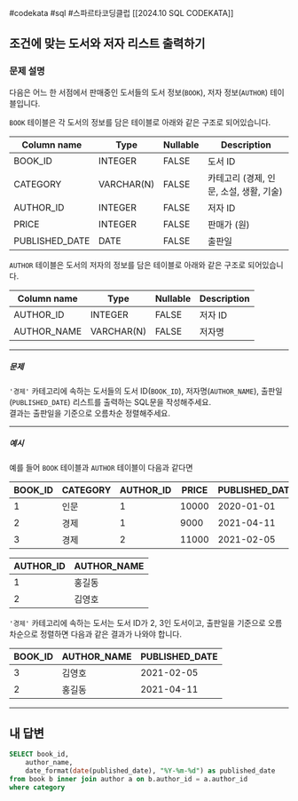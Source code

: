 #codekata #sql #스파르타코딩클럽 [[2024.10 SQL CODEKATA]]

## 조건에 맞는 도서와 저자 리스트 출력하기

### 문제 설명

다음은 어느 한 서점에서 판매중인 도서들의 도서 정보(`BOOK`), 저자 정보(`AUTHOR`) 테이블입니다.

`BOOK` 테이블은 각 도서의 정보를 담은 테이블로 아래와 같은 구조로 되어있습니다.

|Column name|Type|Nullable|Description|
|---|---|---|---|
|BOOK_ID|INTEGER|FALSE|도서 ID|
|CATEGORY|VARCHAR(N)|FALSE|카테고리 (경제, 인문, 소설, 생활, 기술)|
|AUTHOR_ID|INTEGER|FALSE|저자 ID|
|PRICE|INTEGER|FALSE|판매가 (원)|
|PUBLISHED_DATE|DATE|FALSE|출판일|

`AUTHOR` 테이블은 도서의 저자의 정보를 담은 테이블로 아래와 같은 구조로 되어있습니다.

|Column name|Type|Nullable|Description|
|---|---|---|---|
|AUTHOR_ID|INTEGER|FALSE|저자 ID|
|AUTHOR_NAME|VARCHAR(N)|FALSE|저자명|

---
##### 문제
`'경제'` 카테고리에 속하는 도서들의 도서 ID(`BOOK_ID`), 저자명(`AUTHOR_NAME`), 출판일(`PUBLISHED_DATE`) 리스트를 출력하는 SQL문을 작성해주세요.  
결과는 출판일을 기준으로 오름차순 정렬해주세요.

----
##### 예시

예를 들어 `BOOK` 테이블과 `AUTHOR` 테이블이 다음과 같다면

|BOOK_ID|CATEGORY|AUTHOR_ID|PRICE|PUBLISHED_DATE|
|---|---|---|---|---|
|1|인문|1|10000|2020-01-01|
|2|경제|1|9000|2021-04-11|
|3|경제|2|11000|2021-02-05|

|AUTHOR_ID|AUTHOR_NAME|
|---|---|
|1|홍길동|
|2|김영호|

`'경제'` 카테고리에 속하는 도서는 도서 ID가 2, 3인 도서이고, 출판일을 기준으로 오름차순으로 정렬하면 다음과 같은 결과가 나와야 합니다.

|BOOK_ID|AUTHOR_NAME|PUBLISHED_DATE|
|---|---|---|
|3|김영호|2021-02-05|
|2|홍길동|2021-04-11|

---

## 내 답변

```sql
SELECT book_id,
    author_name,
    date_format(date(published_date), "%Y-%m-%d") as published_date
from book b inner join author a on b.author_id = a.author_id
where category
```